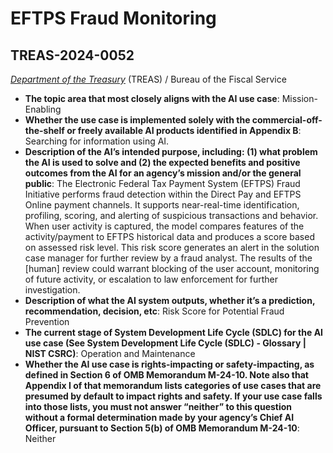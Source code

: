 # EFTPS Fraud Monitoring
## TREAS-2024-0052
_[Department of the Treasury](<../3_agency/Department of the Treasury.md>)_ (TREAS) / Bureau of the Fiscal Service


+ **The topic area that most closely aligns with the AI use case**: Mission-Enabling
+ **Whether the use case is implemented solely with the commercial-off-the-shelf or freely available AI products identified in Appendix B**: Searching for information using AI.
+ **Description of the AI’s intended purpose, including: (1) what problem the AI is used to solve and (2) the expected benefits and positive outcomes from the AI for an agency’s mission and/or the general public**: The Electronic Federal Tax Payment System (EFTPS) Fraud Initiative performs fraud detection within the Direct Pay and EFTPS Online payment channels. It supports near-real-time identification, profiling, scoring, and alerting of suspicious transactions and behavior. When user activity is captured, the model compares features of the activity/payment to EFTPS historical data and produces a score based on assessed risk level. This risk score generates an alert in the solution case manager for further review by a fraud analyst. The results of the [human] review could warrant blocking of the user account, monitoring of future activity, or escalation to law enforcement for further investigation.
+ **Description of what the AI system outputs, whether it’s a prediction, recommendation, decision, etc**: Risk Score for Potential Fraud Prevention
+ **The current stage of System Development Life Cycle (SDLC) for the AI use case (See System Development Life Cycle (SDLC) - Glossary | NIST CSRC)**: Operation and Maintenance
+ **Whether the AI use case is rights-impacting or safety-impacting, as defined in Section 6 of OMB Memorandum M-24-10. Note also that Appendix I of that memorandum lists categories of use cases that are presumed by default to impact rights and safety. If your use case falls into those lists, you must not answer “neither” to this question without a formal determination made by your agency’s Chief AI Officer, pursuant to Section 5(b) of OMB Memorandum M-24-10**: Neither
